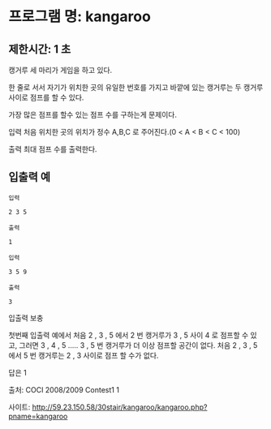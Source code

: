 # 프로그램 명: kangaroo
## 제한시간: 1 초
캥거루 세 마리가 게임을 하고 있다.

한 줄로 서서 자기가 위치한 곳의 유일한 번호를 가지고 바깥에 있는 캥거루는 두 캥거루 사이로 점프를 할 수 있다.

가장 많은 점프를 할수 있는 점프 수를 구하는게 문제이다.

입력
처음 위치한 곳의 위치가 정수 A,B,C 로 주어진다.(0 < A < B < C < 100)

출력
최대 점프 수를 출력한다.

## 입출력 예
```
입력

2 3 5

출력

1

입력

3 5 9

출력

3
```
입출력 보충

첫번째 입출력 예에서
처음 2 , 3 , 5 에서 2 번 캥거루가 3 , 5 사이 4 로 점프할 수 있고, 그러면 3 , 4 , 5 ..... 3 , 5 번 캥거루가 더 이상 점프할 공간이 없다.
처음 2 , 3 , 5 에서 5 번 캥거루는 2 , 3 사이로 점프 할 수가 없다.

답은 1

출처: COCI 2008/2009 Contest1 1

사이트: http://59.23.150.58/30stair/kangaroo/kangaroo.php?pname=kangaroo
